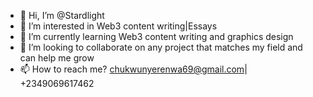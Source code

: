 - 👋 Hi, I’m @Stardlight
- 👀 I’m interested in Web3 content writing|Essays
- 🌱 I’m currently learning Web3 content writing and graphics design
- 💞️ I’m looking to collaborate on any project that matches my field and can help me grow
- 📫 How to reach me? chukwunyerenwa69@gmail.com| +2349069617462

<!---
Stardlight/Stardlight is a ✨ special ✨ repository because its `README.md` (this file) appears on your GitHub profile.
You can click the Preview link to take a look at your changes.
--->
